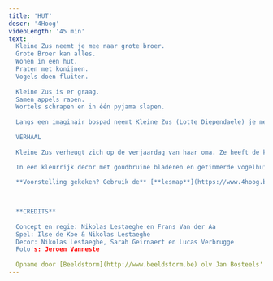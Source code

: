 ```yaml
---
title: 'HUT'
descr: '4Hoog'
videoLength: '45 min'
text: '
  Kleine Zus neemt je mee naar grote broer.
  Grote Broer kan alles.
  Wonen in een hut.
  Praten met konijnen.
  Vogels doen fluiten.
  
  Kleine Zus is er graag.
  Samen appels rapen.
  Wortels schrapen en in één pyjama slapen.
  
  Langs een imaginair bospad neemt Kleine Zus (Lotte Diependaele) je mee het woud in. Een wondermooi decor herbergt de hut waar Grote Broer (Nikolas Lestaeghe) woont.
  
  VERHAAL
  
  Kleine Zus verheugt zich op de verjaardag van haar oma. Ze heeft de kaart al klaar: “Lieve oma, je bent nu bejaard. Daarom geven we je uiteraard... een appel-worteltaart!”. Kleine Zus heeft alleen een klein probleem: ze mist de twee belangrijkste ingrediënten voor de taart. Wat nu? Grote Broer kan haar vast helpen. Hij kan namelijk alles, zoals praten met konijnen en vogels laten fluiten. Op naar de hut waar Grote Broer woont!
  
  In een kleurrijk decor met goudbruine bladeren en getimmerde vogelhuisjes staat iets waar elk kind vast een dagje in wil spelen: een prachtige boomhut. In en rond de hut beleven Grote Broer en Kleine Zus een vrolijk avontuur, waarin ze samen appels rapen, wortels schrapen en in één pyama slapen. Een scène-op-scène voorstelling vol grappige vondsten en leuke liedjes. Daarin herkent het publiek klassieke composities en filmsoundtracks.

  **Voorstelling gekeken? Gebruik de** [**lesmap**](https://www.4hoog.be/nl/production/57/hut#lesmappen) **voor nog meer plezier.**

  ‍

  **CREDITS**
  
  Concept en regie: Nikolas Lestaeghe en Frans Van der Aa
  Spel: Ilse de Koe & Nikolas Lestaeghe
  Decor: Nikolas Lestaeghe, Sarah Geirnaert en Lucas Verbrugge
  Foto's: Jeroen Vanneste
  ‍
  Opname door [Beeldstorm](http://www.beeldstorm.be) olv Jan Bosteels'
---
```

